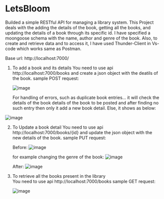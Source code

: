 # LetsBloom

Builded a simple RESTful API for managing a library system. This Project deals with the adding the details of the book, getting all the books, and updating the details of a book through its specific id.
I have specified a moongoose schema with the name, author and genre of the book. Also, to create and retrieve data and to access it, I have used Thunder-Client in Vs-code which works same as Postman.

Base url: http://localhost:7000/

1. To add a book and its details
   You need to use api http://localhost:7000/books and create a json object with the deatils of the book.
   sample POST request:

   ![image](https://github.com/rajatHere01/LetsBloom/assets/90706207/2e9aa365-6dc9-46d0-8c72-a1d7dcbaefe6)

   For handling of errors, such as duplicate book entries... it will check the details of the book details of the book to be posted and after finding no such entry then only it add a new book detail. Else, it shows as below:

![image](https://github.com/rajatHere01/LetsBloom/assets/90706207/b8444593-9cec-4daf-b9be-6f7a940eae83)

2. To Update a book detail
   You need to use api http://localhost:7000/books/{id} and update the json object with the new details of the book.
   sample PUT request:

   Before:
    ![image](https://github.com/rajatHere01/LetsBloom/assets/90706207/4fdda3de-5c6e-471d-b530-8b6c47d99aa8)

   for example changing the genre of the book:
  ![image](https://github.com/rajatHere01/LetsBloom/assets/90706207/6c8dc9d1-b99f-4b93-8e57-82cd9331f345)
   
   After:
   ![image](https://github.com/rajatHere01/LetsBloom/assets/90706207/ca0f61ea-9e8e-40ca-b990-ee5c720a6b4d)
   
3. To retrieve all the books present in the library  
   You need to use api http://localhost:7000/books
   sample GET request:

   ![image](https://github.com/rajatHere01/LetsBloom/assets/90706207/e712b1e3-43c8-4fdd-8575-db25087c619a)


   
     


   


   
   
